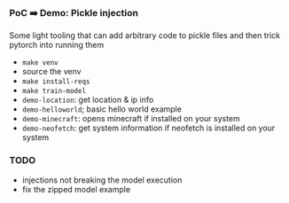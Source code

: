 ### PoC ➡️ Demo: Pickle injection

Some light tooling that can add arbitrary code to pickle files and then trick pytorch into running them

- `make venv`
- source the venv
- `make install-reqs`
- `make train-model`
- `demo-location`: get location & ip info
- `demo-helloworld`; basic hello world example
- `demo-minecraft`: opens minecraft if installed on your system
- `demo-neofetch`: get system information if neofetch is installed on your system

### TODO

- injections not breaking the model execution
- fix the zipped model example

